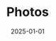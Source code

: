---
date: "2025-01-01"
sections:
  - block: markdown
    id: photo
    content:
      title: 📸 Lab Photos 2025
      subtitle: ''
      text: |
        <style>
        .month-block {
          margin-bottom: 40px;
        }

        .month-title {
          font-size: 20px;
          font-weight: bold;
          margin: 20px 0 10px 0;
          border-bottom: 2px solid #ccc;
          padding-bottom: 5px;
          text-align: center;   /* ✅ 居中 */
        }

        .gallery {
          column-count: 2;
          column-gap: 10px;
          column-fill: balance;  /* ✅ 尽量平衡两列 */
        }

        .image-container {
          position: relative;
          display: inline-block;
          margin-bottom: 10px;
          width: 100%;
        }

        .image-container img {
          width: 100%;
          height: auto;
          border-radius: 6px;
          cursor: pointer;
          transition: transform 0.3s ease;
        }

        .image-container:hover img {
          transform: scale(1.02);
        }

        .caption {
          position: absolute;
          bottom: 0;
          left: 0;
          right: 0;
          background: rgba(0,0,0,0.6);
          color: #fff;
          padding: 6px;
          text-align: center;
          font-size: 14px;
          display: none;
        }

        .image-container:hover .caption {
          display: block;
        }

        /* Lightbox 样式 */
        .lightbox {
          display: none;
          position: fixed;
          z-index: 9999;
          left: 0;
          top: 0;
          width: 100%;
          height: 100%;
          background-color: rgba(0,0,0,0.9);
          justify-content: center;
          align-items: center;
          flex-direction: column;
        }

        .lightbox img {
          max-width: 90%;
          max-height: 75%;
          border-radius: 6px;
        }

        .lightbox .close,
        .lightbox .prev,
        .lightbox .next {
          position: absolute;
          color: white;
          font-size: 30px;
          padding: 10px;
          cursor: pointer;
          user-select: none;
          z-index: 10000;
        }

        .lightbox .close {
          top: 20px;
          right: 30px;
        }

        .lightbox .prev {
          top: 50%;
          left: 30px;
          transform: translateY(-50%);
        }

        .lightbox .next {
          top: 50%;
          right: 30px;
          transform: translateY(-50%);
        }

        .lightbox-caption {
          margin-top: 15px;
          color: #fff;
          font-size: 16px;
          text-align: center;
          max-width: 80%;
        }

        @media (max-width: 768px) {
          .gallery {
            column-count: 1; /* 手机端单列 */
          }
        }
        </style>

        <!-- 8月 -->
        <div class="month-block">
          <div class="month-title">August 2025</div>
          <div class="gallery">
            <div class="image-container"><img src="lab/2025-8-shenyu-farewell2.jpg" alt="2025/8 Shenyu Wang farewell"><div class="caption">2025/8 Shenyu Wang farewell</div></div>
            <div class="image-container"><img src="lab/2025-8-zijing-farewell2.jpg" alt="2025/8 Zjing Du farewell"><div class="caption">2025/8 Zjing Du farewell</div></div>
            <div class="image-container"><img src="lab/2025-8-ke-farewell.jpg" alt="2025/8 Ke Pang farewell"><div class="caption">2025/8 Ke Pang farewell</div></div>
            <div class="image-container"><img src="lab/2025-8-15-lab-dinner.jpg" alt="2025/8/15 Lab dinner"><div class="caption">2025/8/15 Lab dinner</div></div>
            <div class="image-container"><img src="lab/2025-8-5-lab-photo.jpg" alt="2025/8/5 Lab group photo"><div class="caption">2025/8/5 Lab group photo</div></div>
            <div class="image-container"><img src="lab/2025-8-3-yifei-yuting.jpg" alt="2025/8/3 Dinner with lab members"><div class="caption">2025/8/3 Dinner with lab members</div></div>
          </div>
        </div>

        <!-- June - July -->
        <div class="month-block">
          <div class="month-title">June - July 2025</div>
          <div class="gallery">
            <div class="image-container"><img src="lab/2025-7-22-sundara.jpg" alt="2025/7/22 Sundara received the Koh Boon Hwee Scholars Award"><div class="caption">2025/7/22 Sundara received the Koh Boon Hwee Scholars Award</div></div>
            <div class="image-container"><img src="lab/2025-7-11-guiyang.jpg" alt="2025/7/11 Xiaotao presented at the 5th Environmental Exposure and Health International Symposium"><div class="caption">2025/7/11 Xiaotao presented at the 5th Environmental Exposure and Health International Symposium</div></div>
            <div class="image-container"><img src="lab/2025-7-2-yijiang-presentation.jpg" alt="2025/7/2 Yijiang's presentation"><div class="caption">2025/7/2 Yijiang's presentation</div></div>
            <div class="image-container"><img src="lab/2025-7-2-xiaotao-fudan.jpg" alt="2025/7/2 Visiting Fudan University"><div class="caption">2025/7/2 Visiting Fudan University</div></div>
            <div class="image-container"><img src="lab/2025-6-5-ASMS1.jpeg" alt="2025/6/5 Dr. Xiaotao Shen presented at ASMS2025 USA"><div class="caption">2025/6/5 Dr. Xiaotao Shen presented at ASMS2025 USA</div></div>
          </div>
        </div>

        <!-- 5月 -->
        <div class="month-block">
          <div class="month-title">May 2025</div>
          <div class="gallery">
            <div class="image-container"><img src="lab/2025-5-19-new member Chloe.jpeg" alt="2025/5/19 New member Chloe"><div class="caption">2025/5/19 New member Chloe</div></div>
            <div class="image-container"><img src="lab/2025-5-14-Sundara.jpg" alt="2025/5/14 Sundara presentation"><div class="caption">2025/5/14 Sundara presentation</div></div>
            <div class="image-container"><img src="lab/2025-5-11-Jingxiang presentation1.jpg" alt="2025/5/11 Jingxiang presentation"><div class="caption">2025/5/11 Jingxiang presentation</div></div>
            <div class="image-container"><img src="lab/2025-5-11-Jingxiang presentation2.jpg" alt="2025/5/11 Jingxiang presentation"><div class="caption">2025/5/11 Jingxiang presentation</div></div>
            <div class="image-container"><img src="lab/2025-5-11-Jingxiang presentation3.jpg" alt="2025/5/11 Jingxiang presentation"><div class="caption">2025/5/11 Jingxiang presentation</div></div>
            <div class="image-container"><img src="lab/2025-5-10-lab-lunch.jpeg" alt="2025/5/10 Lab lunch for Dr. Fen Pan"><div class="caption">2025/5/10 Lab lunch for Dr. Fen Pan</div></div>
            <div class="image-container"><img src="lab/2025-5-8-Yifei-presentation.jpg" alt="2025/5/8 Yifei presentation"><div class="caption">2025/5/8 Yifei presentation</div></div>
          </div>
        </div>

        <!-- 4月 -->
        <div class="month-block">
          <div class="month-title">April 2025</div>
          <div class="gallery">
            <div class="image-container"><img src="lab/2025-4-30-jinzhuo-wang-visit-ntu-2.jpeg" alt="2025/4/30 Dr. Jinzhuo Wang from PKU visited NTU"><div class="caption">2025/4/30 Dr. Jinzhuo Wang from PKU visited NTU</div></div>
            <div class="image-container"><img src="lab/2025-4-30-jinzhuo-wang-visit-ntu-1.jpeg" alt="2025/4/30 Dr. Jinzhuo Wang from PKU visited NTU"><div class="caption">2025/4/30 Dr. Jinzhuo Wang from PKU visited NTU</div></div>
            <div class="image-container"><img src="lab/2025-4-24-xiaotao-visit-sjtu-fudan-2.jpeg" alt="2025/4/24 Xiaotao visited Fudan University"><div class="caption">2025/4/24 Xiaotao visited Fudan University</div></div>
            <div class="image-container"><img src="lab/2025-4-24-xiaotao-visit-sjtu-fudan-1.jpeg" alt="2025/4/24 Xiaotao visited Shanghai Jiaotong University"><div class="caption">2025/4/24 Xiaotao visited Shanghai Jiaotong University</div></div>
          </div>
        </div>

        <!-- 3月 -->
        <div class="month-block">
          <div class="month-title">March 2025</div>
          <div class="gallery">
            <div class="image-container"><img src="lab/2025-3-27-mike-spc.jpg" alt="2025/3/27 Mike visited SPC"><div class="caption">2025/3/27 Mike visited SPC</div></div>
            <div class="image-container"><img src="lab/2025-3-27-mike-shen-lab.jpg" alt="2025/3/27 Mike visited Shen lab"><div class="caption">2025/3/27 Mike visited Shen lab</div></div>
            <div class="image-container"><img src="lab/2025-3-26-fireside chat with mike.jpg" alt="2025/3/26 Fireside chat with Mike"><div class="caption">2025/3/26 Fireside chat with Mike</div></div>
            <div class="image-container"><img src="lab/2025-3-21-SPC.jpeg" alt="2025/3/21 SPC"><div class="caption">2025/3/21 SPC</div></div>
            <div class="image-container"><img src="lab/2025-3-19-metanotitia-visited-spc.jpeg" alt="2025/3/19 Metanotitia visited SPC"><div class="caption">2025/3/19 Metanotitia visited SPC</div></div>
            <div class="image-container"><img src="lab/2025-3-7-Dr. Fen Pan-arrival.jpeg" alt="2025/3/7 Dr. Fen Pan arrival"><div class="caption">2025/3/7 Dr. Fen Pan arrival</div></div>
          </div>
        </div>

        <!-- 1月 -->
        <div class="month-block">
          <div class="month-title">January- February 2025</div>
          <div class="gallery">
            <div class="image-container"><img src="lab/2025-2-14-welcome-dr.shaoguang-li.jpg" alt="2025/2/14 Lab dinner for Prof. Shaoguang Li"><div class="caption">2025/2/14 Lab dinner for Prof. Shaoguang Li</div></div>
            <div class="image-container"><img src="lab/2025-1-24-lab-lunch.jpg" alt="2025/1/24 Lab lunch for Chinese New Year"><div class="caption">2025/1/24 Lab lunch for Chinese New Year</div></div>
            <div class="image-container"><img src="lab/2025-1-14-first-lab-meeting.jpeg" alt="2025/1/15 First lab meeting"><div class="caption">2025/1/15 First lab meeting</div></div>
            <div class="image-container"><img src="lab/2025-1-14-lab.jpeg" alt="2025/1/15 First lab photo"><div class="caption">2025/1/15 First lab photo</div></div>
          </div>
        </div>

        <!-- Lightbox -->
        <div class="lightbox" id="lightbox">
          <span class="close" onclick="closeLightbox()">&times;</span>
          <span class="prev" onclick="changeImage(-1)">&#10094;</span>
          <img id="lightbox-img" src="">
          <div class="lightbox-caption" id="lightbox-caption"></div>
          <span class="next" onclick="changeImage(1)">&#10095;</span>
        </div>

        <script>
        document.addEventListener("DOMContentLoaded", function() {
          const images = document.querySelectorAll('.gallery img');
          const lightbox = document.getElementById('lightbox');
          const lightboxImg = document.getElementById('lightbox-img');
          const lightboxCaption = document.getElementById('lightbox-caption');
          let currentIndex = 0;

          images.forEach((img, index) => {
            img.addEventListener('click', () => {
              currentIndex = index;
              showImage();
              lightbox.style.display = 'flex';
            });
          });

          function showImage() {
            lightboxImg.src = images[currentIndex].src;
            lightboxCaption.textContent = images[currentIndex].alt;
          }

          window.closeLightbox = function() {
            lightbox.style.display = 'none';
          }

          window.changeImage = function(direction) {
            currentIndex += direction;
            if (currentIndex < 0) currentIndex = images.length - 1;
            if (currentIndex >= images.length) currentIndex = 0;
            showImage();
          }

          document.addEventListener('keydown', (e) => {
            if (lightbox.style.display === 'flex') {
              if (e.key === 'ArrowLeft') changeImage(-1);
              if (e.key === 'ArrowRight') changeImage(1);
              if (e.key === 'Escape') closeLightbox();
            }
          });
        });
        </script>
    design:
      columns: '1'
title: Photos
type: landing
---